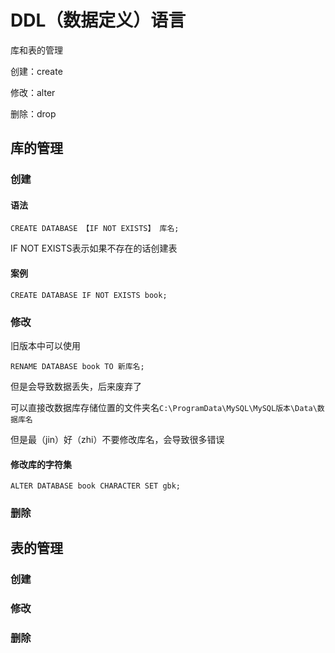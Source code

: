 # DDL（数据定义）语言

库和表的管理

创建：create

修改：alter

删除：drop

## 库的管理

### 创建

#### 语法

```mysql
CREATE DATABASE 【IF NOT EXISTS】 库名;
```

IF NOT EXISTS表示如果不存在的话创建表

#### 案例

```mysql
CREATE DATABASE IF NOT EXISTS book;
```

### 修改

旧版本中可以使用

```mysql
RENAME DATABASE book TO 新库名;
```

但是会导致数据丢失，后来废弃了

可以直接改数据库存储位置的文件夹名`C:\ProgramData\MySQL\MySQL版本\Data\数据库名`

但是最（jin）好（zhi）不要修改库名，会导致很多错误

#### 修改库的字符集

```mysql
ALTER DATABASE book CHARACTER SET gbk;
```



### 删除

## 表的管理

### 创建

### 修改

### 删除